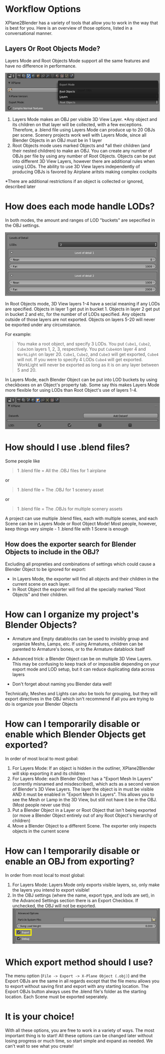 # Workflow Options

XPlane2Blender has a variety of tools that allow you to work in the way that is best for you. Here is an overview of those options, listed in a conversational manner.

## Layers Or Root Objects Mode?

Layers Mode and Root Objects Mode support all the same features and have no difference in performance.

![](/assets/workflow_tutorial_obj_export_mode_menu.png)

1. Layers Mode makes an OBJ per visible 3D View Layer. \*Any object and its children on that layer will be collected, with a few exceptions. Therefore, a .blend file using Layers Mode can produce up to 20 OBJs per scene. Scenery projects work well with Layers Mode, since all Blender Objects in an OBJ must be in 1 layer
2. Root Objects mode uses marked Objects and \*all their children \(and their nested children\) to make an OBJ. You can create any number of OBJs per file by using any number of Root Objects. Objects can be put into different 3D View Layers, however there are additional rules when using LODs. The ability to use 3D View layers independently of producing OBJs is favored by Airplane aritsts making complex cockpits

\*There are additional restrictions if an object is collected or ignored, described later

# How does each mode handle LODs?

In both modes, the amount and ranges of LOD "buckets" are sepecified in the OBJ settings.

![](/assets/workflow_tutorial_obj_lod_settings.png)

In Root Objects mode, 3D View layers 1-4 have a secial meaning if any LODs are specified. Objects in layer 1 get put in bucket 1. Objects in layer 2 get put in bucket 2 and etc, for the number of of LODs specified. Any objects outside of those layers are not exported. Objects on layers 5-20 will never be exported under any circumstance.  
  
For example:

> You make a root object, and specify 3 LODs. You put `Cube1`, `Cube2`, `Cube3`on layers 1, 2, 3, respectively. You put `Cube4`on layer 4 and `WorkLight` on layer 20. `Cube1`, `Cube2`, and `Cube3` will get exported, `Cube4` will not. If you were to specify 4 LODs `Cube4` will get exported. WorkLight will never be exported as long as it is on any layer between 5 and 20.

In Layers Mode, each Blender Object can be put into LOD buckets by using checkboxes on an Object's property tab. Some say this makes Layers Mode more flexible for using LODs than Root Object's use of layers 1-4.

![](/assets/workflow_tutorial_obj_lod_bucket_choice.png)

# How should I use .blend files?

Some people like

> 1 .blend file = All the .OBJ files for 1 airplane

or

> 1 .blend file = The .OBJ for 1 scenery asset

or

> 1 .blend file = The .OBJs for multiple scenery assets

A project can use multiple .blend files, each with multiple scenes, and each Scene can be in Layers Mode or Root Object Mode! Most people, however, keep things very simple - 1 .blend file with 1 Scene is enough

## How does the exporter search for Blender Objects to include in the OBJ?

Excluding all propreties and combinations of settings which could cause a Blender Object to be ignored for export:

* In Layers Mode, the exporter will find all objects and their children in the current scene on each layer.
* In Root Object the exporter will find all the specially marked "Root Objects" and their children.

# How can I organize my project's Blender Objects?

* Armature and Empty datablocks can be used to invisibly group and organize Meshs, Lamps, etc. If using Armatures, children can be parented to Armature's bones, or to the Armature datablock itself

* Advanced trick: a Blender Object can be on multiple 3D View Layers. This may be confusing to keep track of or impossible depending on your export mode and LOD setup, but it can reduce duplicating data across layers

* Don't forget about naming you Blender data well!

Technically, Meshes and Lights can also be tools for grouping, but they will export directives in the OBJ which isn't recommend if all you are trying to do is organize your Blender Objects

# How can I temporarily disable or enable which Blender Objects get exported?

In order of most local to most gobal:

1. For Layers Mode: If an object is hidden in the outliner, XPlane2Blender will skip exporting it and its children
2. For Layers Mode: each Blender Object has a "Export Mesh In Layers" \(currently misnamed and misdescribed\), which acts as a second version of Blender's 3D View Layers. The layer the object is in must be visible AND it must be enabled in "Export Mesh In Layers". This allows you to see the Mesh or Lamp in the 3D View, but still not have it be in the OBJ. \(Most people never use this\)
3. Put a Blender Object in a Layer or Root Object that isn't being exported \(or move a Blender Object entirely out of any Root Object's hierarchy of children\)
4. Move a Blender Object to a different Scene. The exporter only inspects objects in the current scene

# How can I temporarily disable or enable an OBJ from exporting?

In order from most local to most global:

1. For Layers Mode: Layers Mode only exports visible layers, so, only make the layers you intend to export visible!
2. In the OBJ settings \(where the name, export type, and lods are set\), in the Advanced Settings section there is an Export Checkbox. If unchecked, the OBJ will not be exported.![](/assets/workflow_tutorial_obj_export_checkbox.png)

# Which export method should I use?

The menu option \(`File -> Export -> X-Plane Object (.obj)`\) and the Export OBJs are the same in all regards except that the file menu allows you to export without saving first and export with any starting location. The Export OBJs button always uses the .blend file's folder as the starting location. Each Scene must be exported seperately.

# It is your choice!

With all these options, you are free to work in a variety of ways. The most important thing is to start! All these options can be changed later without losing progress or much time, so start simple and expand as needed. We can't wait to see what you create!

